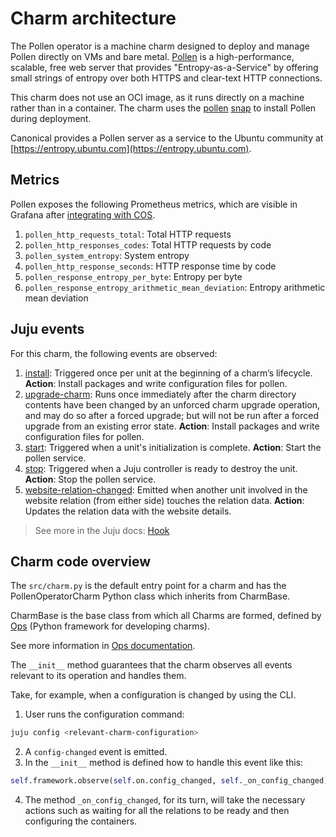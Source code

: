 # Charm architecture

​The Pollen operator is a machine charm designed to deploy and manage Pollen directly on VMs and bare metal. [Pollen](https://github.com/dustinkirkland/pollen) is a high-performance, scalable, free web server that provides "Entropy-as-a-Service" by offering small strings of entropy over both HTTPS and clear-text HTTP connections.

This charm does not use an OCI image, as it runs directly on a machine rather than in a container. The charm uses the [pollen](https://github.com/canonical/pollen/blob/main/snap/snapcraft.yaml) [snap](https://ubuntu.com/core/docs/snaps-in-ubuntu-core) to install Pollen during deployment.

Canonical provides a Pollen server as a service to the Ubuntu community at [https://entropy.ubuntu.com](https://entropy.ubuntu.com).

## Metrics

Pollen exposes the following Prometheus metrics, which are visible in Grafana after [integrating with COS](https://charmhub.io/pollen/docs/how-to-relate-to-cos).

1. `pollen_http_requests_total`: Total HTTP requests
2. `pollen_http_responses_codes`: Total HTTP requests by code
3. `pollen_system_entropy`: System entropy
4. `pollen_http_response_seconds`: HTTP response time by code
5. `pollen_response_entropy_per_byte`: Entropy per byte
6. `pollen_response_entropy_arithmetic_mean_deviation`: Entropy arithmetic mean deviation

## Juju events

For this charm, the following events are observed:

1. [install](https://documentation.ubuntu.com/juju/latest/reference/hook/index.html#install): Triggered once per unit at the beginning of a charm’s lifecycle. **Action**: Install packages and write configuration files for pollen.
2. [upgrade-charm](https://documentation.ubuntu.com/juju/latest/reference/hook/index.html#upgrade-charm): Runs once immediately after the charm directory contents have been changed by an unforced charm upgrade operation, and may do so after a forced upgrade; but will not be run after a forced upgrade from an existing error state. **Action**: Install packages and write configuration files for pollen.
3. [start](https://documentation.ubuntu.com/juju/latest/reference/hook/index.html#start): Triggered when a unit's initialization is complete. **Action**: Start the pollen service.
4. [stop](https://documentation.ubuntu.com/juju/latest/reference/hook/index.html#stop): Triggered when a Juju controller is ready to destroy the unit. **Action**: Stop the pollen service.
5. [website-relation-changed](https://documentation.ubuntu.com/juju/latest/reference/hook/index.html#endpoint-relation-changed): Emitted when another unit involved in the website relation (from either side) touches the relation data. **Action**: Updates the relation data with the website details.

> See more in the Juju docs: [Hook](https://documentation.ubuntu.com/juju/latest/user/reference/hook/)

## Charm code overview

The `src/charm.py` is the default entry point for a charm and has the PollenOperatorCharm Python class which inherits from CharmBase.

CharmBase is the base class from which all Charms are formed, defined by [Ops](https://ops.readthedocs.io/en/latest/) (Python framework for developing charms).

See more information in [Ops documentation](https://juju.is/docs/sdk/ops).

The `__init__` method guarantees that the charm observes all events relevant to its operation and handles them.

Take, for example, when a configuration is changed by using the CLI.

1. User runs the configuration command:
```bash
juju config <relevant-charm-configuration>
```
2. A `config-changed` event is emitted.
3. In the `__init__` method is defined how to handle this event like this:
```python
self.framework.observe(self.on.config_changed, self._on_config_changed)
```
4. The method `_on_config_changed`, for its turn, will take the necessary actions such as waiting for all the relations to be ready and then configuring the containers.
